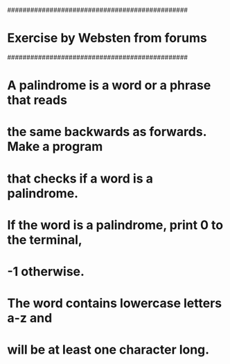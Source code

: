 ###############################################
#       Exercise by Websten from forums       #
###############################################
# A palindrome is a word or a phrase that reads 
# the same backwards as forwards. Make a program 
# that checks if a word is a palindrome. 
# If the word is a palindrome, print 0 to the terminal,
# -1 otherwise. 
# The word contains lowercase letters a-z and 
# will be at least one character long.
